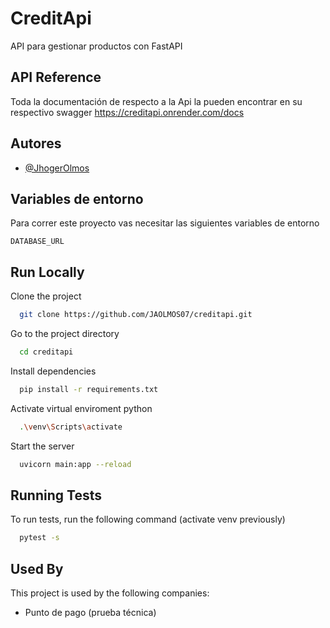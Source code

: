 
# CreditApi

API para gestionar productos con FastAPI


## API Reference


Toda la documentación de respecto a la Api la pueden encontrar en su respectivo swagger https://creditapi.onrender.com/docs


## Autores

- [@JhogerOlmos](https://github.com/JAOLMOS07)


## Variables de entorno

Para correr este proyecto vas necesitar las siguientes variables de entorno

`DATABASE_URL`




## Run Locally

Clone the project

```bash
  git clone https://github.com/JAOLMOS07/creditapi.git
```

Go to the project directory

```bash
  cd creditapi
```

Install dependencies

```bash
  pip install -r requirements.txt
```

Activate virtual enviroment python

```bash
  .\venv\Scripts\activate 
```


Start the server

```bash
  uvicorn main:app --reload 
```


## Running Tests

To run tests, run the following command (activate venv previously)

```bash
  pytest -s
```


## Used By

This project is used by the following companies:

- Punto de pago (prueba técnica)
